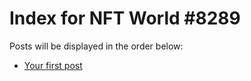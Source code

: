 # Index for NFT World #8289
Posts will be displayed in the order below:

- [Your first post](./001-first.md)

